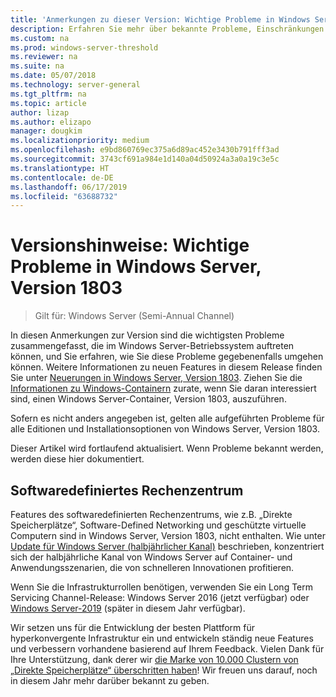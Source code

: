 ```yaml
---
title: 'Anmerkungen zu dieser Version: Wichtige Probleme in Windows Server, Version 1803'
description: Erfahren Sie mehr über bekannte Probleme, Einschränkungen oder andere Informationen, die Sie vor der Installation von Windows Server, Version 1803, benötigen
ms.custom: na
ms.prod: windows-server-threshold
ms.reviewer: na
ms.suite: na
ms.date: 05/07/2018
ms.technology: server-general
ms.tgt_pltfrm: na
ms.topic: article
author: lizap
ms.author: elizapo
manager: dougkim
ms.localizationpriority: medium
ms.openlocfilehash: e9bd860769ec375a6d89ac452e3430b791fff3ad
ms.sourcegitcommit: 3743cf691a984e1d140a04d50924a3a0a19c3e5c
ms.translationtype: HT
ms.contentlocale: de-DE
ms.lasthandoff: 06/17/2019
ms.locfileid: "63688732"
---
```

# <a name="release-notes-important-issues-in-windows-server-version-1803"></a>Versionshinweise: Wichtige Probleme in Windows Server, Version 1803

>Gilt für: Windows Server (Semi-Annual Channel)

In diesen Anmerkungen zur Version sind die wichtigsten Probleme zusammengefasst, die im Windows Server-Betriebssystem auftreten können, und Sie erfahren, wie Sie diese Probleme gegebenenfalls umgehen können. Weitere Informationen zu neuen Features in diesem Release finden Sie unter [Neuerungen in Windows Server, Version 1803](whats-new-in-windows-server-1803.md). Ziehen Sie die [Informationen zu Windows-Containern](https://docs.microsoft.com/virtualization/windowscontainers/about/) zurate, wenn Sie daran interessiert sind, einen Windows Server-Container, Version 1803, auszuführen. 

Sofern es nicht anders angegeben ist, gelten alle aufgeführten Probleme für alle Editionen und Installationsoptionen von Windows Server, Version 1803.  

Dieser Artikel wird fortlaufend aktualisiert. Wenn Probleme bekannt werden, werden diese hier dokumentiert. 


## <a name="software-defined-datacenter"></a>Softwaredefiniertes Rechenzentrum

Features des softwaredefinierten Rechenzentrums, wie z.B. „Direkte Speicherplätze“, Software-Defined Networking und geschützte virtuelle Computern sind in Windows Server, Version 1803, nicht enthalten. Wie unter [Update für Windows Server (halbjährlicher Kanal)](https://cloudblogs.microsoft.com/windowsserver/2018/03/29/windows-server-semi-annual-channel-update/) beschrieben, konzentriert sich der halbjährliche Kanal von Windows Server auf Container- und Anwendungsszenarien, die von schnelleren Innovationen profitieren. 

Wenn Sie die Infrastrukturrollen benötigen, verwenden Sie ein Long Term Servicing Channel-Release: Windows Server 2016 (jetzt verfügbar) oder [Windows Server-2019](https://cloudblogs.microsoft.com/windowsserver/2018/03/20/introducing-windows-server-2019-now-available-in-preview) (später in diesem Jahr verfügbar).

Wir setzen uns für die Entwicklung der besten Plattform für hyperkonvergente Infrastruktur ein und entwickeln ständig neue Features und verbessern vorhandene basierend auf Ihrem Feedback. Vielen Dank für Ihre Unterstützung, dank derer wir [die Marke von 10.000 Clustern von „Direkte Speicherplätze“ überschritten haben](https://blogs.technet.microsoft.com/filecab/2018/03/27/storage-spaces-direct-momentum)! Wir freuen uns darauf, noch in diesem Jahr mehr darüber bekannt zu geben.